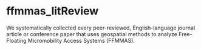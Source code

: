 # ffmmas_litReview
We systematically collected every peer-reviewed, English-language journal article or conference paper that uses geospatial methods to analyze Free-Floating Micromobility Access Systems (FFMMAS).
